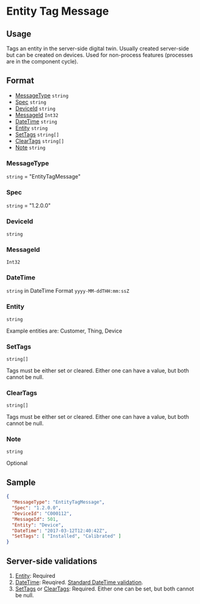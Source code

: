 # Entity Tag Message
## Usage
Tags an entity in the server-side digital twin. Usually created server-side but can be created on devices. Used for non-process features (processes are in the component cycle).

## Format
* [MessageType](#messagetype) ```string```
* [Spec](#spec) ```string```
* [DeviceId](#deviceid) ```string```
* [MessageId](#messageid) ```Int32```
* [DateTime](#datetime) ```string```
* [Entity](#entity) ```string```
* [SetTags](#settags) ```string[]```
* [ClearTags](#cleartags) ```string[]```
* [Note](#note) ```string```

### MessageType
```string``` = "EntityTagMessage"
### Spec
```string``` = "1.2.0.0"
### DeviceId
```string``` 
### MessageId
```Int32```
### DateTime
```string``` in DateTime Format ```yyyy-MM-ddTHH:mm:ssZ```
### Entity
```string``` 

Example entities are: Customer, Thing, Device

### SetTags
```string[]```

Tags must be either set or cleared. Either one can have a value, but both cannot be null.

### ClearTags
```string[]```

Tags must be either set or cleared. Either one can have a value, but both cannot be null.

### Note
```string``` 

Optional

## Sample
```JSON
{
  "MessageType": "EntityTagMessage",
  "Spec": "1.2.0.0",
  "DeviceId": "C000112",
  "MessageId": 501,
  "Entity": "Device",
  "DateTime": "2017-03-12T12:40:42Z",
  "SetTags": [ "Installed", "Calibrated" ]
}

```

## Server-side validations
1. [Entity](#entity): Required
2. [DateTime](#datetime): Reuqired. [Standard DateTime validation](../00-UsageNotes/DateTime-Formatting.md#standardddateTimevalidation).
3. [SetTags](#settags) or [ClearTags](#cleartags): Required. Either one can be set, but both cannot be null.

